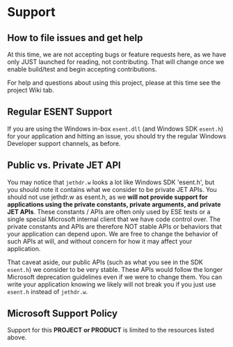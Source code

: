 # Support

## How to file issues and get help

At this time, we are not accepting bugs or feature requests here, as we have only JUST launched for reading, not contributing.  That will change once we enable build/test and begin accepting contributions.

For help and questions about using this project, please at this time see the project Wiki tab.

## Regular ESENT Support

If you are using the Windows in-box `esent.dll` (and Windows SDK `esent.h`) for your application and hitting an issue, you should try the regular Windows Developer support channels, as before.

## Public vs. Private JET API

You may notice that `jethdr.w` looks a lot like Windows SDK 'esent.h', but you should note it contains what we consider to be private JET APIs.  You should not use jethdr.w as esent.h, as we **will not provide support for applications using the private constants, private arguments, and private JET APIs**.  These constants / APIs are often only used by ESE tests or a single special Microsoft internal client that we have code control over.  The private constants and APIs are therefore NOT stable APIs or behaviors that your application can depend upon.  We are free to change the behavior of such APIs at will, and without concern for how it may affect your application.

That caveat aside, our public APIs (such as what you see in the SDK `esent.h`) we consider to be very stable.  These APIs would follow the longer Microsoft deprecation guidelines even if we were to change them.  You can write your application knowing we likely will not break you if you just use `esent.h` instead of `jethdr.w`.

## Microsoft Support Policy

Support for this **PROJECT or PRODUCT** is limited to the resources listed above.
